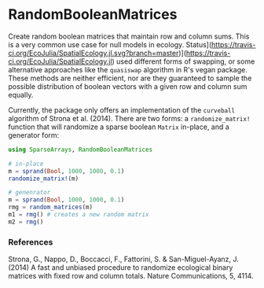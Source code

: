 # RandomBooleanMatrices
Create random boolean matrices that maintain row and column sums. This is a very common use case for null models in ecology.
Status](https://travis-ci.org/EcoJulia/SpatialEcology.jl.svg?branch=master)](https://travis-ci.org/EcoJulia/SpatialEcology.jl)
used different forms of swapping, or some alternative approaches like the `quasiswap` algorithm in R's vegan package. These
methods are neither efficient, nor are they guaranteed to sample the possible distribution of boolean vectors with a given row
and column sum equally.

Currently, the package only offers an implementation of the `curveball` algorithm of Strona et al. (2014). There are two forms: 
a `randomize_matrix!` function that will randomize a sparse boolean `Matrix` in-place, and a generator form:

```julia
using SparseArrays, RandomBooleanMatrices

# in-place
m = sprand(Bool, 1000, 1000, 0.1)
randomize_matrix!(m)

# genenrator
m = sprand(Bool, 1000, 1000, 0.1)
rmg = random_matrices(m)
m1 = rmg() # creates a new random matrix
m2 = rmg()
```

### References
Strona, G., Nappo, D., Boccacci, F., Fattorini, S. & San-Miguel-Ayanz, J. (2014) 
A fast and unbiased procedure to randomize ecological binary matrices with fixed row and column totals. 
Nature Communications, 5, 4114.
